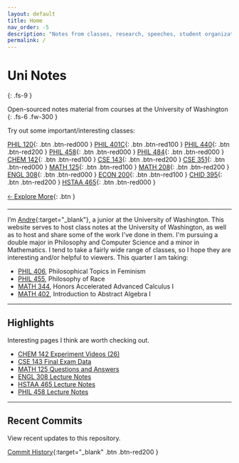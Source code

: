 ```yaml
---
layout: default
title: Home
nav_order: -5
description: "Notes from classes, research, speeches, student organizations, and more from the University of Washington."
permalink: /
---
```


# Uni Notes
{: .fs-9 }

Open-sourced notes material from courses at the University of Washington
{: .fs-6 .fw-300 }

Try out some important/interesting classes:

[PHIL 120](https://andre-ye.github.io/uni/docs/phil/phil-120){: .btn .btn-red000 }
[PHIL 401C](https://andre-ye.github.io/uni/docs/phil/phil-401c){: .btn .btn-red100 }
[PHIL 440](https://andre-ye.github.io/uni/docs/phil/phil-440){: .btn .btn-red200 }
[PHIL 458](https://andre-ye.github.io/uni/docs/phil/phil-458){: .btn .btn-red000 }
[PHIL 484](https://andre-ye.github.io/uni/docs/phil/phil-484){: .btn .btn-red000 }
[CHEM 142](https://andre-ye.github.io/uni/docs/nsciences/chem-142){: .btn .btn-red100 }
[CSE 143](https://andre-ye.github.io/uni/uni/docs/cs/cse-143){: .btn .btn-red200 }
[CSE 351](https://andre-ye.github.io/uni/docs/cs/cse-351){: .btn .btn-red000 }
[MATH 125](https://andre-ye.github.io/uni/docs/math/math-125){: .btn .btn-red100 }
[MATH 208](https://andre-ye.github.io/uni/docs/math/math-208){: .btn .btn-red200 }
[ENGL 308](https://andre-ye.github.io/uni/docs/eng/engl-308){: .btn .btn-red000 }
[ECON 200](https://andre-ye.github.io/uni/docs/business/econ-200){: .btn .btn-red100 }
[CHID 395](https://andre-ye.github.io/uni/docs/hum/chid-395){: .btn .btn-red200 }
[HSTAA 465](https://andre-ye.github.io/uni/docs/hum/hstaa-465){: .btn .btn-red000 }

[🡠 Explore More](){: .btn }

<!-- [Get started now](#getting-started){: .btn .btn-primary .fs-5 .mb-4 .mb-md-0 .mr-2 } -->

---

I’m [Andre](https://andre-ye.github.io){:target="_blank"}, a junior at the University of Washington.
This website serves to host class notes at the University of Washington, as well as to host and share some of the work I've done in them. 
I'm pursuing a double major in Philosophy and Computer Science and a minor in Mathematics. 
I tend to take a fairly wide range of classes, so I hope they are interesting and/or helpful to viewers.
This quarter I am taking:

- [PHIL 406](https://andre-ye.github.io/uni/docs/phil/phil-406), Philosophical Topics in Feminism
- [PHIL 455](https://andre-ye.github.io/uni/docs/phil/phil-455), Philosophy of Race
- [MATH 344](https://andre-ye.github.io/uni/docs/math/math-344), Honors Accelerated Advanced Calculus I
- [MATH 402](https://andre-ye.github.io/uni/docs/math/math-402), Introduction to Abstract Algebra I

---

## Highlights
Interesting pages I think are worth checking out.
- [CHEM 142 Experiment Videos (26)](https://andre-ye.github.io/uni/docs/nsciences/chem-142/experiments)
- [CSE 143 Final Exam Data](https://andre-ye.github.io/uni/docs/cs/cse-143/data/)
- [MATH 125 Questions and Answers](https://andre-ye.github.io/uni/docs/math/math-125/questions/)
- [ENGL 308 Lecture Notes](https://andre-ye.github.io/uni/docs/eng/engl-308/lecture/)
- [HSTAA 465 Lecture Notes](https://andre-ye.github.io/uni/docs/hum/hstaa-465/lecture/)
- [PHIL 458 Lecture Notes](https://andre-ye.github.io/uni/docs/phil/phil-458/lecture/)

---

## Recent Commits
View recent updates to this repository.

[Commit History](https://github.com/andre-ye/uni/commits/master){:target="_blank" .btn .btn-red200 } 

<!-- <center>
    <iframe id="commitHistory"
        title="commitHistory"
        width="70%"
        height="200"
        src="https://github.com/andre-ye/uni/commits/master">
    </iframe>
</center> -->

<!-- If you're also a student at the UW and are introduced in contributing your notes, reach out to me at `andreye@uw.edu` for possibilities of collaboration. I'm looking to convert this site from a personal project into a wide-ranging repository for college notes and content, if there are people willing to work with me to that end. -->

<!-- ---

## Announcements

| **3/17/2022** I will be TAing for [CSE 163](https://andre-ye.github.io/uni/uni/docs/cs/cse-163) in Spring Quarter! |

| **3/12/2022** Winter quarter has concluded. You can find notes for some fo the classes I took this quarter, including [CSE 143](https://andre-ye.github.io/uni/uni/docs/cs/cse-143), [CSE 390HB](https://andre-ye.github.io/uni/docs/cs/cse-390hb), and [MATH 125](https://andre-ye.github.io/uni/docs/math/math-125). In Spring quarter, I will be taking [MATH 126](https://andre-ye.github.io/uni/docs/math/math-126), [ENGL308](https://andre-ye.github.io/uni/docs/eng/engl-308), [PHIL 120](https://andre-ye.github.io/uni/docs/phil/phil-120), and [ARCH 150](https://andre-ye.github.io/uni/docs/finearts/arch-150). |

| **3/4/2022** The [CSE 143 Data Page](https://andre-ye.github.io/uni/docs/cs/cse-143/data) has been updated with final exam data from previous quarters. |

| **3/2/2022** A brand new [Questions page](https://andre-ye.github.io/uni/docs/math/math-125/questions) has been added to the MATH 125 page, which publishes some really interesting responses by professor Ricky Liu to questions extending/generalizing concepts taught in class. |

| **2/27/2022** Classes for Spring 2022 have been registered and finalized: [MATH 126](https://andre-ye.github.io/uni/docs/math/math-126), [ENGL308](https://andre-ye.github.io/uni/docs/eng/engl-308), [PHIL 120](https://andre-ye.github.io/uni/docs/phil/phil-120), and [ARCH 150](https://andre-ye.github.io/uni/docs/finearts/arch-150). |

| **2/18/2022** Check out the [CSE 143 Data](https://andre-ye.github.io/uni/docs/cs/cse-143/data/) page, which contains data shared by Stuart Reges on current and previous CSE 143 stats. Will continue to be updated as more data is shared. |

| **2/17/2022** Extensive notes on Week 7 of the CSE 390HB seminar have been added. |

| **2/13/2022** The entire website has been brought up to date (in that all previous class content has been successfuly transferred to this site - or at least it should have been). The transcript has been updated with confirmed classes for Spring and appropriate class pages have been created. |

| **2/12/2022** The cheat sheet for Math 125 has been updated with information up to Integration Strategies. |

| **2/12/2022** $$\LaTeX$$ errors for mathematics notes have gone through a cleaning and should be mostly correct. Rendering/syntax errors will periodically be corrected. |

| **2/11/2022** Notes for the very interesting Philosophy Society talk "Nishitani Keiji and the Zen of the Anthropocene" by Jason Wirth have been published [here](https://andre-ye.github.io/uni/docs/phil/phil-society/talk-notes/#nishitani-keiji-and-the-zen-of-the-anthropocene-by-jason-wirth).

| **2/11/2022** CSE 143 midterm reminders and problem schemes have been added. |

| **2/9/2022** Lecture notes for all of CSE 142 have been added. | -->

